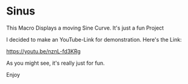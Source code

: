 # Sinus
This Macro Displays a moving Sine Curve. It's just a fun Project

I decided to make an YouTube-Link for demonstration. Here's the Link:

https://youtu.be/nznL-fd3KRg

As you might see, it's really just for fun.

Enjoy

